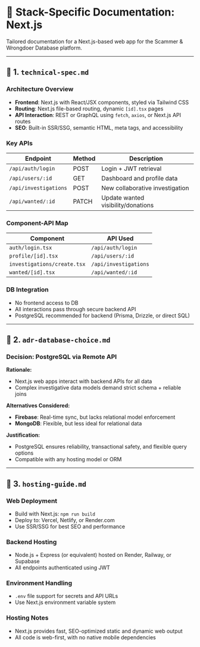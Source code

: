 # 📘 Stack-Specific Documentation: Next.js

Tailored documentation for a Next.js-based web app for the Scammer & Wrongdoer Database platform.

---

## 📁 1. `technical-spec.md`

### Architecture Overview

* **Frontend**: Next.js with React/JSX components, styled via Tailwind CSS
* **Routing**: Next.js file-based routing, dynamic `[id].tsx` pages
* **API Interaction**: REST or GraphQL using `fetch`, `axios`, or Next.js API routes
* **SEO**: Built-in SSR/SSG, semantic HTML, meta tags, and accessibility

### Key APIs

| Endpoint              | Method | Description                        |
| --------------------- | ------ | ---------------------------------- |
| `/api/auth/login`     | POST   | Login + JWT retrieval              |
| `/api/users/:id`      | GET    | Dashboard and profile data         |
| `/api/investigations` | POST   | New collaborative investigation    |
| `/api/wanted/:id`     | PATCH  | Update wanted visibility/donations |

### Component-API Map

| Component               | API Used              |
| ----------------------- | --------------------- |
| `auth/login.tsx`        | `/api/auth/login`     |
| `profile/[id].tsx`      | `/api/users/:id`      |
| `investigations/create.tsx` | `/api/investigations` |
| `wanted/[id].tsx`       | `/api/wanted/:id`     |

### DB Integration

* No frontend access to DB
* All interactions pass through secure backend API
* PostgreSQL recommended for backend (Prisma, Drizzle, or direct SQL)

---

## 📁 2. `adr-database-choice.md`

### Decision: PostgreSQL via Remote API

**Rationale:**

* Next.js web apps interact with backend APIs for all data
* Complex investigative data models demand strict schema + reliable joins

**Alternatives Considered:**

* **Firebase**: Real-time sync, but lacks relational model enforcement
* **MongoDB**: Flexible, but less ideal for relational data

**Justification:**

* PostgreSQL ensures reliability, transactional safety, and flexible query options
* Compatible with any hosting model or ORM

---

## 📁 3. `hosting-guide.md`

### Web Deployment

* Build with Next.js: `npm run build`
* Deploy to: Vercel, Netlify, or Render.com
* Use SSR/SSG for best SEO and performance

### Backend Hosting

* Node.js + Express (or equivalent) hosted on Render, Railway, or Supabase
* All endpoints authenticated using JWT

### Environment Handling

* `.env` file support for secrets and API URLs
* Use Next.js environment variable system

### Hosting Notes

* Next.js provides fast, SEO-optimized static and dynamic web output
* All code is web-first, with no native mobile dependencies 